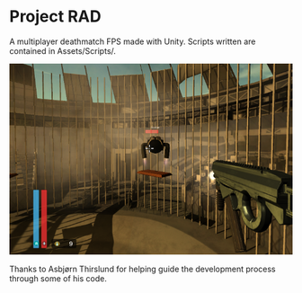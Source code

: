 # Project RAD

A multiplayer deathmatch FPS made with Unity.
Scripts written are contained in Assets/Scripts/.

![In-Game Screenshot](in-game-screenshot.png?raw=true "In-Game Screenshot")

Thanks to Asbjørn Thirslund for helping guide the development process through some of his code.
